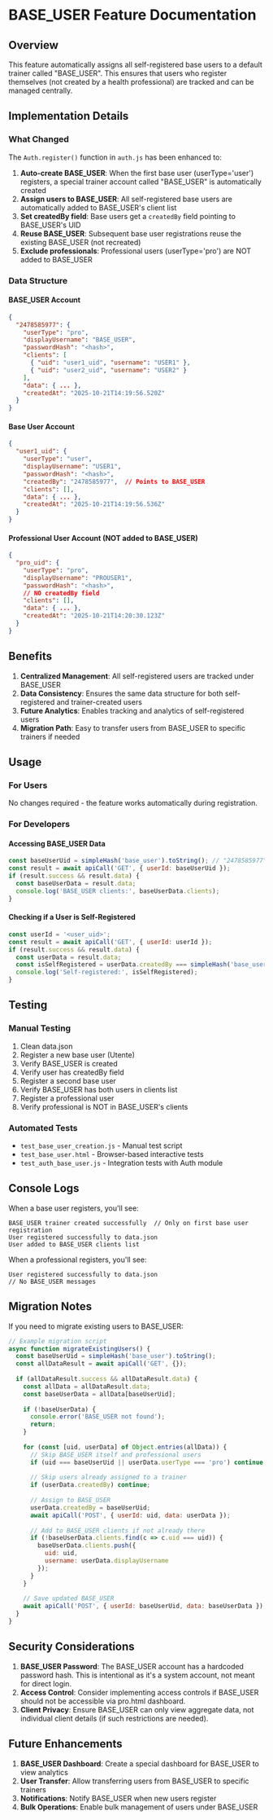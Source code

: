 # BASE_USER Feature Documentation

## Overview

This feature automatically assigns all self-registered base users to a default trainer called "BASE_USER". This ensures that users who register themselves (not created by a health professional) are tracked and can be managed centrally.

## Implementation Details

### What Changed

The `Auth.register()` function in `auth.js` has been enhanced to:

1. **Auto-create BASE_USER**: When the first base user (userType='user') registers, a special trainer account called "BASE_USER" is automatically created
2. **Assign users to BASE_USER**: All self-registered base users are automatically added to BASE_USER's client list
3. **Set createdBy field**: Base users get a `createdBy` field pointing to BASE_USER's UID
4. **Reuse BASE_USER**: Subsequent base user registrations reuse the existing BASE_USER (not recreated)
5. **Exclude professionals**: Professional users (userType='pro') are NOT added to BASE_USER

### Data Structure

#### BASE_USER Account
```json
{
  "2478585977": {
    "userType": "pro",
    "displayUsername": "BASE_USER",
    "passwordHash": "<hash>",
    "clients": [
      { "uid": "user1_uid", "username": "USER1" },
      { "uid": "user2_uid", "username": "USER2" }
    ],
    "data": { ... },
    "createdAt": "2025-10-21T14:19:56.520Z"
  }
}
```

#### Base User Account
```json
{
  "user1_uid": {
    "userType": "user",
    "displayUsername": "USER1",
    "passwordHash": "<hash>",
    "createdBy": "2478585977",  // Points to BASE_USER
    "clients": [],
    "data": { ... },
    "createdAt": "2025-10-21T14:19:56.536Z"
  }
}
```

#### Professional User Account (NOT added to BASE_USER)
```json
{
  "pro_uid": {
    "userType": "pro",
    "displayUsername": "PROUSER1",
    "passwordHash": "<hash>",
    // NO createdBy field
    "clients": [],
    "data": { ... },
    "createdAt": "2025-10-21T14:20:30.123Z"
  }
}
```

## Benefits

1. **Centralized Management**: All self-registered users are tracked under BASE_USER
2. **Data Consistency**: Ensures the same data structure for both self-registered and trainer-created users
3. **Future Analytics**: Enables tracking and analytics of self-registered users
4. **Migration Path**: Easy to transfer users from BASE_USER to specific trainers if needed

## Usage

### For Users
No changes required - the feature works automatically during registration.

### For Developers

#### Accessing BASE_USER Data
```javascript
const baseUserUid = simpleHash('base_user').toString(); // "2478585977"
const result = await apiCall('GET', { userId: baseUserUid });
if (result.success && result.data) {
  const baseUserData = result.data;
  console.log('BASE_USER clients:', baseUserData.clients);
}
```

#### Checking if a User is Self-Registered
```javascript
const userId = '<user_uid>';
const result = await apiCall('GET', { userId: userId });
if (result.success && result.data) {
  const userData = result.data;
  const isSelfRegistered = userData.createdBy === simpleHash('base_user').toString();
  console.log('Self-registered:', isSelfRegistered);
}
```

## Testing

### Manual Testing
1. Clean data.json
2. Register a new base user (Utente)
3. Verify BASE_USER is created
4. Verify user has createdBy field
5. Register a second base user
6. Verify BASE_USER has both users in clients list
7. Register a professional user
8. Verify professional is NOT in BASE_USER's clients

### Automated Tests
- `test_base_user_creation.js` - Manual test script
- `test_base_user.html` - Browser-based interactive tests
- `test_auth_base_user.js` - Integration tests with Auth module

## Console Logs

When a base user registers, you'll see:
```
BASE_USER trainer created successfully  // Only on first base user registration
User registered successfully to data.json
User added to BASE_USER clients list
```

When a professional registers, you'll see:
```
User registered successfully to data.json
// No BASE_USER messages
```

## Migration Notes

If you need to migrate existing users to BASE_USER:

```javascript
// Example migration script
async function migrateExistingUsers() {
  const baseUserUid = simpleHash('base_user').toString();
  const allDataResult = await apiCall('GET', {});
  
  if (allDataResult.success && allDataResult.data) {
    const allData = allDataResult.data;
    const baseUserData = allData[baseUserUid];
    
    if (!baseUserData) {
      console.error('BASE_USER not found');
      return;
    }
    
    for (const [uid, userData] of Object.entries(allData)) {
      // Skip BASE_USER itself and professional users
      if (uid === baseUserUid || userData.userType === 'pro') continue;
      
      // Skip users already assigned to a trainer
      if (userData.createdBy) continue;
      
      // Assign to BASE_USER
      userData.createdBy = baseUserUid;
      await apiCall('POST', { userId: uid, data: userData });
      
      // Add to BASE_USER clients if not already there
      if (!baseUserData.clients.find(c => c.uid === uid)) {
        baseUserData.clients.push({ 
          uid: uid, 
          username: userData.displayUsername 
        });
      }
    }
    
    // Save updated BASE_USER
    await apiCall('POST', { userId: baseUserUid, data: baseUserData });
  }
}
```

## Security Considerations

1. **BASE_USER Password**: The BASE_USER account has a hardcoded password hash. This is intentional as it's a system account, not meant for direct login.
2. **Access Control**: Consider implementing access controls if BASE_USER should not be accessible via pro.html dashboard.
3. **Client Privacy**: Ensure BASE_USER can only view aggregate data, not individual client details (if such restrictions are needed).

## Future Enhancements

1. **BASE_USER Dashboard**: Create a special dashboard for BASE_USER to view analytics
2. **User Transfer**: Allow transferring users from BASE_USER to specific trainers
3. **Notifications**: Notify BASE_USER when new users register
4. **Bulk Operations**: Enable bulk management of users under BASE_USER
